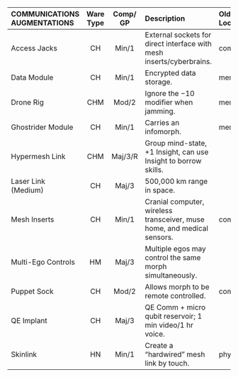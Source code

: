 | COMMUNICATIONS AUGMENTATIONS | Ware Type | Comp/<wbr>GP | Description                                                             | Old Location |
| :--------------------------- | :-------: | :----------: | :---------------------------------------------------------------------- |:-------------|
| Access Jacks                 |    CH     |    Min/1     | External sockets for direct interface with mesh inserts/cyberbrains.    |    common    |
| Data Module                  |    CH     |    Min/1     | Encrypted data storage.                                                 |    mental    |
| Drone Rig                    |    CHM    |    Mod/2     | Ignore the −10 modifier when jamming.                                   |    mental    |
| Ghostrider Module            |    CH     |    Min/1     | Carries an infomorph.                                                   |    mental    |
| Hypermesh Link               |    CHM    |   Maj/3/R    | Group mind-state, +1 Insight, can use Insight to borrow skills.         |              |
| Laser Link (Medium)          |    CH     |    Maj/3     | 500,000 km range in space.                                              |              |
| Mesh Inserts                 |    CH     |    Min/1     | Cranial computer, wireless transceiver, muse home, and medical sensors. |    common    |
| Multi-Ego Controls           |    HM     |    Maj/3     | Multiple egos may control the same morph simultaneously.                |              |
| Puppet Sock                  |    CH     |    Mod/2     | Allows morph to be remote controlled.                                   |    common    |
| QE Implant                   |    CH     |    Maj/3     | QE Comm + micro qubit reservoir; 1 min video/1 hr voice.                |              |
| Skinlink                     |    HN     |    Min/1     | Create a “hardwired” mesh link by touch.                                |   physical   |



